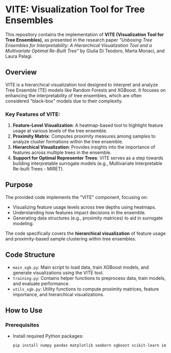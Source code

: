 # **VITE: Visualization Tool for Tree Ensembles**

This repository contains the implementation of **VITE (Visualization Tool for Tree Ensembles)**, as presented in the research paper *"Unboxing Tree Ensembles for Interpretability: A Hierarchical Visualization Tool and a Multivariate Optimal Re-Built Tree"* by Giulia Di Teodoro, Marta Monaci, and Laura Palagi.

## **Overview**

VITE is a hierarchical visualization tool designed to interpret and analyze Tree Ensemble (TE) models like Random Forests and XGBoost. It focuses on enhancing the interpretability of tree ensembles, which are often considered "black-box" models due to their complexity. 

### **Key Features of VITE:**
1. **Feature-Level Visualization**: A heatmap-based tool to highlight feature usage at various levels of the tree ensemble.
2. **Proximity Matrix**: Computes proximity measures among samples to analyze cluster formations within the tree ensemble.
3. **Hierarchical Visualization**: Provides insights into the importance of features across multiple trees in the ensemble.
4. **Support for Optimal Representer Trees**: VITE serves as a step towards building interpretable surrogate models (e.g., Multivariate Interpretable Re-built Trees - MIRET).

## **Purpose**

The provided code implements the "VITE" component, focusing on:
- Visualizing feature usage levels across tree depths using heatmaps.
- Understanding how features impact decisions in the ensemble.
- Generating data structures (e.g., proximity matrices) to aid in surrogate modeling.

The code specifically covers the **hierarchical visualization** of feature usage and proximity-based sample clustering within tree ensembles.

## **Code Structure**
- `main_xgb.py`: Main script to load data, train XGBoost models, and generate visualizations using the VITE tool.
- `training.py`: Contains helper functions to preprocess data, train models, and evaluate performance.
- `utils_xgb.py`: Utility functions to compute proximity matrices, feature importance, and hierarchical visualizations.

## **How to Use**
### **Prerequisites**
- Install required Python packages:
  ```bash
  pip install numpy pandas matplotlib seaborn xgboost scikit-learn imbalanced-learn
